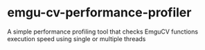 # emgu-cv-performance-profiler
A simple performance profiling tool that checks EmguCV functions execution speed using single or multiple threads 
